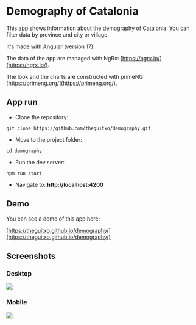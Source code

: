 # Demography of Catalonia

This app shows information about the demography of Catalonia. You can filter data by province and city or village.

It's made with Angular (version 17).

The data of the app are managed with NgRx:  [https://ngrx.io/](https://ngrx.io/).

The look and the charts are constructed with primeNG: [https://primeng.org/](https://primeng.org/).

## App run

* Clone the repository:

``` git clone https://github.com/theguitxo/demography.git ```

* Move to the project folder:

``` cd demography ```

* Run the dev server:

``` npm run start ```

* Navigate to: **http://localhost:4200**

## Demo

You can see a demo of this app here:

[https://theguitxo.github.io/demography/](https://theguitxo.github.io/demography/)

## Screenshots

### Desktop

![](./desktop.png)

### Mobile

![](./mobile.jpg)
